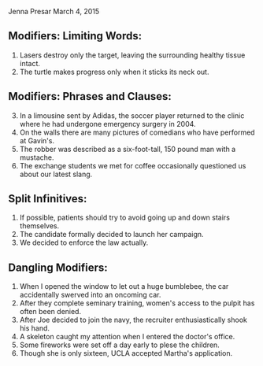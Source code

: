 Jenna Presar
March 4, 2015

## Modifiers: Limiting Words:

1. Lasers destroy only the target, leaving the surrounding healthy tissue intact.
2. The turtle makes progress only when it sticks its neck out.

## Modifiers: Phrases and Clauses:

3. In a limousine sent by Adidas, the soccer player returned to the clinic where he had undergone emergency surgery in 2004.
4. On the walls there are many pictures of comedians who have performed at Gavin's.
5. The robber was described as a six-foot-tall, 150 pound man with a mustache.
6. The exchange students we met for coffee occasionally questioned us about our latest slang.

## Split Infinitives:

1. If possible, patients should try to avoid going up and down stairs themselves.
2. The candidate formally decided to launch her campaign.
3. We decided to enforce the law actually.

## Dangling Modifiers:

1. When I opened the window to let out a huge bumblebee, the car accidentally swerved into an oncoming car.
2. After they complete seminary training, women's access to the pulpit has often been denied.
3. After Joe decided to join the navy, the recruiter enthusiastically shook his hand.
4. A skeleton caught my attention when I entered the doctor's office.
5. Some fireworks were set off a day early to plese the children.
6. Though she is only sixteen, UCLA accepted Martha's application.